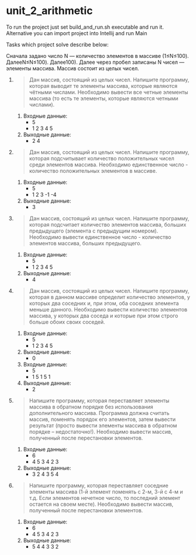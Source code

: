 # unit_2_arithmetic

To run the project just set build_and_run.sh executable and run it.
Alternative you can import project into Intellij and run Main

Tasks which project solve describe below:

Сначала задано число N — количество элементов в массиве (1≤N≤100). ДалееN≤N≤100). Далее100). Далее через пробел записаны N чисел — элементы массива. Массив состоит из целых чисел.

1. > Дан массив, состоящий из целых чисел. Напишите программу, которая выводит те
элементы массива, которые являются чётными числами.
Необходимо вывести все четные элементы массива (то есть те элементы, которые
являются четными числами).
    1. Входные данные:
        - 5
        - 1 2 3 4 5
    2. Выходные данные:
        - 2 4

2. >Дан массив, состоящий из целых чисел. Напишите программу, которая
подсчитывает количество положительных чисел среди элементов массива.
Необходимо единственное число - количество положительных элементов в
массиве.
    1. Входные данные:
        - 5
        - 1 2 3 -1 -4
    2. Выходные данные:
        - 3

3. >Дан массив, состоящий из целых чисел. Напишите программу, которая подсчитает
количество элементов массива, больших предыдущего (элемента с предыдущим
номером). Необходимо вывести единственное число - количество элементов
массива, больших предыдущего.
    1. Входные данные:
        - 5
        - 1 2 3 4 5
    2. Выходные данные:
        - 4

4. >Дан массив, состоящий из целых чисел. Напишите программу, которая в данном
массиве определит количество элементов, у которых два соседних и, при этом,
оба соседних элемента меньше данного. Необходимо вывести количество
элементов массива, у которых два соседа и которые при этом строго больше
обоих своих соседей.
    1. Входные данные:
        - 5 
        - 1 2 3 4 5
    2. Выходные данные:
        - 0
    3. Входные данные:
        - 5
        - 1 5 1 5 1
    4. Выходные данные:
        - 2

5. >Напишите программу, которая переставляет элементы массива в обратном порядке
без использования дополнительного массива. Программа должна считать массив,
поменять порядок его элементов, затем вывести результат (просто вывести
элементы массива в обратном порядке – недостаточно!). Необходимо вывести
массив, полученный после перестановки элементов.
    1. Входные данные:
        - 6
        - 4 5 3 4 2 3
    2. Выходные данные:
        - 3 2 4 3 5 4

6. >Напишите программу, которая переставляет соседние элементы массива (1-й
элемент поменять с 2-м, 3-й с 4-м и т.д. Если элементов нечетное число, то
последний элемент остается на своем месте). Необходимо вывести массив,
полученный после перестановки элементов.
    1. Входные данные:
        - 6
        - 4 5 3 4 2 3
    2. Выходные данные:
        - 5 4 4 3 3 2
